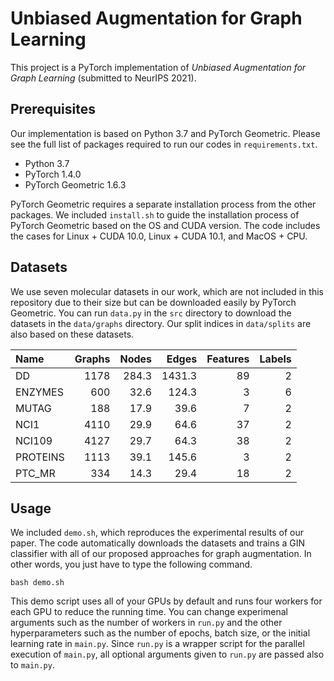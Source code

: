 # Unbiased Augmentation for Graph Learning

This project is a PyTorch implementation of *Unbiased Augmentation for Graph Learning* (submitted to NeurIPS 2021).

## Prerequisites

Our implementation is based on Python 3.7 and PyTorch Geometric.
Please see the full list of packages required to run our codes in `requirements.txt`.

- Python 3.7
- PyTorch 1.4.0
- PyTorch Geometric 1.6.3

PyTorch Geometric requires a separate installation process from the other packages.
We included `install.sh` to guide the installation process of PyTorch Geometric based on the OS and CUDA version.
The code includes the cases for Linux + CUDA 10.0, Linux + CUDA 10.1, and MacOS + CPU.

## Datasets

We use seven molecular datasets in our work, which are not included in this repository due to their size but can be
downloaded easily by PyTorch Geometric. 
You can run `data.py` in the `src` directory to download the datasets in the `data/graphs` directory.
Our split indices in `data/splits` are also based on these datasets.

|Name    |Graphs|  Nodes|  Edges|Features|Labels|
|:-------|-----:|------:|------:|-------:|-----:|
|DD      |  1178|  284.3| 1431.3|      89|     2|
|ENZYMES |   600|   32.6|  124.3|       3|     6|
|MUTAG   |   188|   17.9|   39.6|       7|     2|
|NCI1    |  4110|   29.9|   64.6|      37|     2|
|NCI109  |  4127|   29.7|   64.3|      38|     2|
|PROTEINS|  1113|   39.1|  145.6|       3|     2|
|PTC_MR  |   334|   14.3|   29.4|      18|     2|

## Usage

We included `demo.sh`, which reproduces the experimental results of our paper.
The code automatically downloads the datasets and trains a GIN classifier with all of our proposed approaches for graph
augmentation.
In other words, you just have to type the following command.
```
bash demo.sh
```
This demo script uses all of your GPUs by default and runs four workers for each GPU to reduce the running time.
You can change experimenal arguments such as the number of workers in `run.py` and the other hyperparameters such as
the number of epochs, batch size, or the initial learning rate in `main.py`.
Since `run.py` is a wrapper script for the parallel execution of `main.py`, all optional arguments given to `run.py` are passed also to `main.py`.

